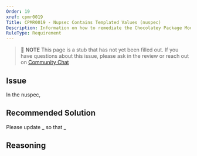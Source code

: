 ```yaml
---
Order: 19
xref: cpmr0019
Title: CPMR0019 - Nupsec Contains Templated Values (nuspec)
Description: Information on how to remediate the Chocolatey Package Moderation Rule 0019
RuleType: Requirement
---
```


<?! Include "../../../../../shared/package-validator-rule-requirement.txt" /?>

> :memo: **NOTE** This page is a stub that has not yet been filled out. If you have questions about this issue, please ask in the review or reach out on [Community Chat](https://ch0.co/community)

## Issue

In the nuspec,

## Recommended Solution

Please update _ so that _

## Reasoning
